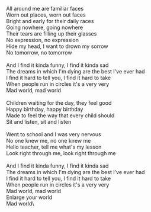 All&nbsp;around&nbsp;me&nbsp;are&nbsp;familiar&nbsp;faces\
Worn&nbsp;out&nbsp;places,&nbsp;worn&nbsp;out&nbsp;faces\
Bright&nbsp;and&nbsp;early&nbsp;for&nbsp;their&nbsp;daily&nbsp;races\
Going&nbsp;nowhere,&nbsp;going&nbsp;nowhere\
Their&nbsp;tears&nbsp;are&nbsp;filling&nbsp;up&nbsp;their&nbsp;glasses\
No&nbsp;expression,&nbsp;no&nbsp;expression\
Hide&nbsp;my&nbsp;head,&nbsp;I&nbsp;want&nbsp;to&nbsp;drown&nbsp;my&nbsp;sorrow\
No&nbsp;tomorrow,&nbsp;no&nbsp;tomorrow\
\
And&nbsp;I&nbsp;find&nbsp;it&nbsp;kinda&nbsp;funny,&nbsp;I&nbsp;find&nbsp;it&nbsp;kinda&nbsp;sad\
The&nbsp;dreams&nbsp;in&nbsp;which&nbsp;I'm&nbsp;dying&nbsp;are&nbsp;the&nbsp;best&nbsp;I've&nbsp;ever&nbsp;had\
I&nbsp;find&nbsp;it&nbsp;hard&nbsp;to&nbsp;tell&nbsp;you,&nbsp;I&nbsp;find&nbsp;it&nbsp;hard&nbsp;to&nbsp;take\
When&nbsp;people&nbsp;run&nbsp;in&nbsp;circles&nbsp;it's&nbsp;a&nbsp;very&nbsp;very\
Mad&nbsp;world,&nbsp;mad&nbsp;world\
\
Children&nbsp;waiting&nbsp;for&nbsp;the&nbsp;day,&nbsp;they&nbsp;feel&nbsp;good\
Happy&nbsp;birthday,&nbsp;happy&nbsp;birthday\
Made&nbsp;to&nbsp;feel&nbsp;the&nbsp;way&nbsp;that&nbsp;every&nbsp;child&nbsp;should\
Sit&nbsp;and&nbsp;listen,&nbsp;sit&nbsp;and&nbsp;listen\
\
Went&nbsp;to&nbsp;school&nbsp;and&nbsp;I&nbsp;was&nbsp;very&nbsp;nervous\
No&nbsp;one&nbsp;knew&nbsp;me,&nbsp;no&nbsp;one&nbsp;knew&nbsp;me\
Hello&nbsp;teacher,&nbsp;tell&nbsp;me&nbsp;what's&nbsp;my&nbsp;lesson\
Look&nbsp;right&nbsp;through&nbsp;me,&nbsp;look&nbsp;right&nbsp;through&nbsp;me\
\
And&nbsp;I&nbsp;find&nbsp;it&nbsp;kinda&nbsp;funny,&nbsp;I&nbsp;find&nbsp;it&nbsp;kinda&nbsp;sad\
The&nbsp;dreams&nbsp;in&nbsp;which&nbsp;I'm&nbsp;dying&nbsp;are&nbsp;the&nbsp;best&nbsp;I've&nbsp;ever&nbsp;had\
I&nbsp;find&nbsp;it&nbsp;hard&nbsp;to&nbsp;tell&nbsp;you,&nbsp;I&nbsp;find&nbsp;it&nbsp;hard&nbsp;to&nbsp;take\
When&nbsp;people&nbsp;run&nbsp;in&nbsp;circles&nbsp;it's&nbsp;a&nbsp;very&nbsp;very\
Mad&nbsp;world,&nbsp;mad&nbsp;world\
Enlarge&nbsp;your&nbsp;world\
Mad&nbsp;world\
